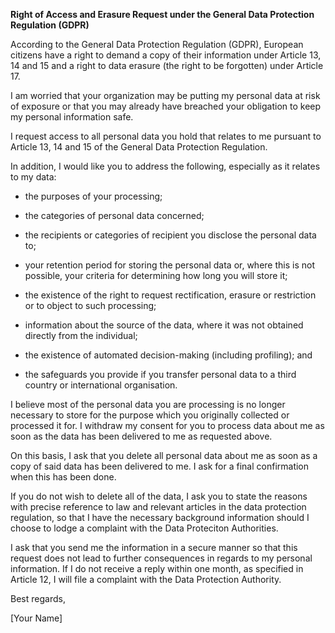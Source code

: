 **Right of Access and Erasure Request under the General Data Protection Regulation (GDPR)**

According to the General Data Protection Regulation (GDPR), European citizens have a right to demand a copy of their information under Article 13, 14 and 15 and a right to data erasure (the right to be forgotten) under Article 17.

I am worried that your organization may be putting my personal data at risk of exposure or that you may already have breached your obligation to keep my personal information safe.

I request access to all personal data you hold that relates to me pursuant to Article 13, 14 and 15 of the General Data Protection Regulation.

In addition, I would like you to address the following, especially as it relates to my data:

- the purposes of your processing;

- the categories of personal data concerned;

- the recipients or categories of recipient you disclose the personal data to;

- your retention period for storing the personal data or, where this is not possible, your criteria for determining how long you will store it;

- the existence of the right to request rectification, erasure or restriction or to object to such processing;

- information about the source of the data, where it was not obtained directly from the individual;

- the existence of automated decision-making (including profiling); and

- the safeguards you provide if you transfer personal data to a third country or international organisation.

I believe most of the personal data you are processing is no longer necessary to store for the purpose which you originally collected or processed it for. I withdraw my consent for you to process data about me as soon as the data has been delivered to me as requested above.

On this basis, I ask that you delete all personal data about me as soon as a copy of said data has been delivered to me. I ask for a final confirmation when this has been done.

If you do not wish to delete all of the data, I ask you to state the reasons with precise reference to law and relevant articles in the data protection regulation, so that I have the necessary background information should I choose to lodge a complaint with the Data Proteciton Authorities.

I ask that you send me the information in a secure manner so that this request does not lead to further consequences in regards to my personal information. If I do not receive a reply within one month, as specified in Article 12, I will file a complaint with the Data Protection Authority.

Best regards,

[Your Name]
